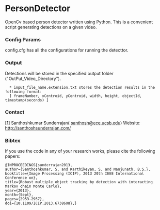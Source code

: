 PersonDetector
==============

OpenCv based person detector written using Python. This is a convenient script generating detections on a given video. 

### Config Params ###

config.cfg has all the configurations for running the detecttor.

### Output ###

Detections will be stored in the specified output folder ("OutPut_Video_Directory").

      * input_file_name.extension.txt stores the detection results in the following format:
      [ frameNumber, xCentroid, yCentroid, width, height, objectId, timestamp(seconds) ]


### Contact ###
[1] Santhoshkumar Sunderrajan( santhosh@ece.ucsb.edu)
Website: http://santhoshsunderrajan.com/

### Bibtex ###
If you use the code in any of your research works, please cite the following papers:
~~~
@INPROCEEDINGS{sunderrajan2013, 
author={Santhoshkumar, S. and Karthikeyan, S. and Manjunath, B.S.}, 
booktitle={Image Processing (ICIP), 2013 20th IEEE International Conference on}, 
title={Robust multiple object tracking by detection with interacting Markov chain Monte Carlo}, 
year={2013}, 
month={Sept}, 
pages={2953-2957}, 
doi={10.1109/ICIP.2013.6738608},}
